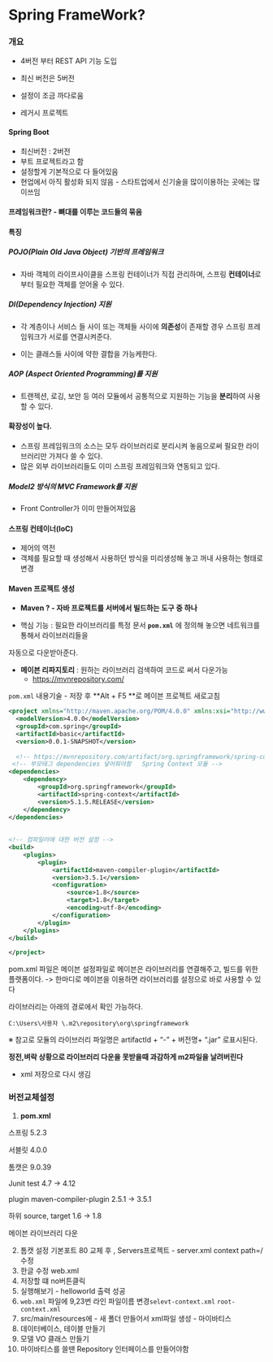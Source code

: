 # Spring FrameWork?

### 개요

- 4버전 부터 REST API 기능 도입 

- 최신 버전은 5버전 
- 설정이 조금 까다로움 
- 레거시 프로젝트 



#### Spring Boot 

- 최신버전 : 2버전
- 부트 프로젝트라고 함 
- 설정할게 기본적으로 다 들어있음 
- 현업에서 아직 활성화 되지 않음 - 스타트업에서 신기술을 많이이용하는 곳에는 많이쓰임 



#### 프레임워크란? - 뼈대를 이루는 코드들의 묶음 

#### 특징

##### POJO(Plain Old Java Object) 기반의 프레임워크

- 자바 객체의 라이프사이클을 스프링 컨테이너가 직접 관리하며, 스프링 **컨테이너**로부터 필요한 객체를 얻어올 수 있다.

##### DI(Dependency Injection) 지원

- 각 계층이나 서비스 들 사이 또는 객체들 사이에 **의존성**이 존재할 경우 스프링 프레임워크가 서로를 연결시켜준다. 

- 이는 클래스들 사이에 약한 결합을 가능케한다.

##### AOP (Aspect Oriented Programming)를 지원 

- 트랜젝션, 로깅, 보안 등 여러 모듈에서 공통적으로 지원하는 기능을 **분리**하여 사용할 수 있다.

#### 확장성이 높다.

- 스프링 프레임워크의 소스는 모두 라이브러리로 분리시켜 놓음으로써 필요한 라이브러리만 가져다 쓸 수 있다. 
- 많은 외부 라이브러리들도 이미 스프링 프레임워크와 연동되고 있다.

##### Model2 방식의 MVC Framework를 지원 

- Front Controller가 이미 만들어져있음 



#### 스프링 컨테이너(IoC)

- 제어의 역전
- 객체를 필요할 때 생성해서 사용하던 방식을 미리생성해 놓고 꺼내 사용하는 형태로 변경



#### Maven 프로젝트 생성 

- **Maven ? - 자바 프로젝트를 서버에서 빌드하는 도구 중 하나**

- 핵심 기능 : 필요한 라이브러리를 특정 문서 **`pom.xml`** 에 정의해 놓으면 네트워크를 통해서 라이브러리들을 

자동으로 다운받아준다.

- **메이븐 리파지토리** : 원하는 라이브러리 검색하여 코드로 써서 다운가능 
  - https://mvnrepository.com/

`pom.xml` 내용기술  - 저장 후 **Alt + F5 **로 메이븐 프로젝트 새로고침 

```xml
<project xmlns="http://maven.apache.org/POM/4.0.0" xmlns:xsi="http://www.w3.org/200ㄴ1/XMLSchema-instance" xsi:schemaLocation="http://maven.apache.org/POM/4.0.0 http://maven.apache.org/xsd/maven-4.0.0.xsd">
  <modelVersion>4.0.0</modelVersion>
  <groupId>com.spring</groupId>
  <artifactId>basic</artifactId>
  <version>0.0.1-SNAPSHOT</version>
  
  <!-- https://mvnrepository.com/artifact/org.springframework/spring-context -->
 <!-- 부모태그 dependencies 넣어줘야함   Spring Context 모듈 -->
<dependencies>
	<dependency>
	    <groupId>org.springframework</groupId>
	    <artifactId>spring-context</artifactId>
	    <version>5.1.5.RELEASE</version>
	</dependency>
</dependencies>
  
  
<!-- 컴파일러에 대한 버전 설정 -->
<build>
	<plugins>
		<plugin>
			<artifactId>maven-compiler-plugin</artifactId>
			<version>3.5.1</version>
			<configuration>
				<source>1.8</source>
				<target>1.8</target>
				<encoding>utf-8</encoding>
			</configuration>
		</plugin>
	</plugins>
</build>

</project>
```

pom.xml 파일은 메이븐 설정파일로 메이븐은 라이브러리를 연결해주고, 빌드를 위한 플랫폼이다.        ->  한마디로 메이븐을 이용하면 라이브러리를 설정으로 바로 사용할 수 있다

라이브러리는 아래의 경로에서 확인 가능하다.

```
C:\Users\사용자 \.m2\repository\org\springframework 
```

※ 참고로 모듈의 라이브러리 파일명은 artifactId + “-” + 버전명+ “.jar” 로표시된다.

**정전,벼락 상황으로 라이브러리 다운을 못받을때 과감하게 m2파일을 날려버린다** 

- xml 저장으로 다시 생김 



### 버전교체설정

1. **pom.xml**

스프링 5.2.3

서블릿 4.0.0

톰캣은 9.0.39

Junit test 4.7 -> 4.12

plugin maven-compiler-plugin  2.5.1 -> 3.5.1

하위 source, target 1.6 -> 1.8

메이븐 라이브러리 다운



2. 톰캣 설정 기본포트 80 교체 후 , Servers프로젝트 - server.xml  context path=/  수정
3. 한글 수정 web.xml
4. 저장할 떄 no버튼클릭
5. 실행해보기 - helloworld 출력 성공
6. `web.xml` 파일에 9,23번 라인 파일이름 변경`selevt-context.xml`  `root-context.xml` 
7. src/main/resources에 - 새 폴더 만들어서 xml파일 생성 - 마이바티스
8. 데이터베이스, 테이블 만들기
9. 모델 VO 클래스 만들기
10. 마이바티스를 쓸땐 Repository 인터페이스를 만들어야함 



